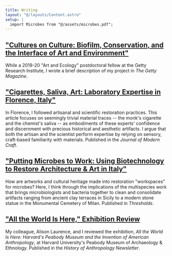 ```yaml
---
title: Writing
layout: "@/layouts/Content.astro"
setup: |
  import Microbes from "@/assets/microbes.pdf";
---
```


## ["Cultures on Culture: Biofilm, Conservation, and the Interface of Art and Environment"][getty_cultures]

While a 2019-20 "Art and Ecology" postdoctoral fellow at the Getty Research Institute, I wrote a brief description of my
project in _The Getty Magazine_.

## ["Cigarettes, Saliva, Art: Laboratory Expertise in Florence, Italy"][cigarettes_florence]

In Florence, I followed artisanal and scientific restoration practices. This article focuses on seemingly trivial
material traces -- the monk's cigarette and the chemist's saliva -- as embodiments of these experts' confidence and
discernment with precious historical and aesthetic artifacts. I argue that both the artisan and the scientist perform
expertise by relying on sensory, craft-based familiarity with materials. Published in the _Journal of Modern Craft_.

## <a href={Microbes}>"Putting Microbes to Work: Using Biotechnology to Restore Architecture & Art in Italy"</a>

How are artworks and cultural heritage made into restoration "workspaces" for microbes? Here, I think through the
implications of the multispecies work that brings microbiologists and bacteria together to clean and consolidate
artifacts ranging from ancient clay terraces in Sicily to a modern stone statue in the Monumental Cemetery of Milan.
Published in _Thresholds_.

## ["All the World Is Here," Exhibition Review][all_world]

My colleague, Alison Laurence, and I reviewed the exhibition, _All the World Is Here: Harvard's Peabody Museum and the
Invention of American Anthropology_, at Harvard University's Peabody Museum of Archaeology & Ethnology. Published in the
_History of Anthropology Newsletter_.

[getty_cultures]: https://www.getty.edu/about/whatwedo/getty_magazine/gettymag_spring2020.pdf
[cigarettes_florence]: https://www.tandfonline.com/eprint/a4XxE3yTrtvwDtCUekA8/full
[all_world]: http://histanthro.org/reviews/all-the-world-is-here/
